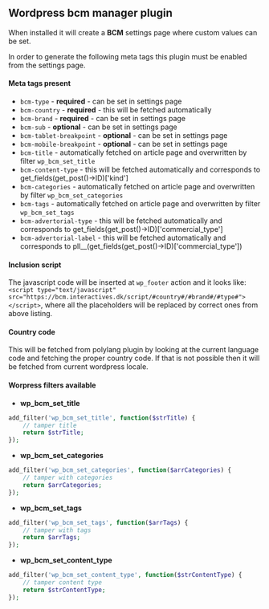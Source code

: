 ## Wordpress bcm manager plugin

When installed it will create a __BCM__ settings page where custom values can be set.

In order to generate the following meta tags this plugin must be enabled from the settings page.

#### Meta tags present

- `bcm-type` - __required__ - can be set in settings page
- `bcm-country` - __required__ - this will be fetched automatically
- `bcm-brand` - __required__ - can be set in settings page
- `bcm-sub` - __optional__ - can be set in settings page
- `bcm-tablet-breakpoint` - __optional__ - can be set in settings page
- `bcm-mobile-breakpoint` - __optional__ - can be set in settings page
- `bcm-title` - automatically fetched on article page and overwritten by filter `wp_bcm_set_title`
- `bcm-content-type` - this will be fetched automatically and corresponds to get_fields(get_post()->ID)['kind']
- `bcm-categories` - automatically fetched on article page and overwritten by filter `wp_bcm_set_categories`
- `bcm-tags` - automatically fetched on article page and overwritten by filter `wp_bcm_set_tags`
- `bcm-advertorial-type` - this will be fetched automatically and corresponds to get_fields(get_post()->ID)['commercial_type']
- `bcm-advertorial-label` - this will be fetched automatically and corresponds to pll__(get_fields(get_post()->ID)['commercial_type'])


#### Inclusion script

The javascript code will be inserted at `wp_footer` action and it looks like: `<script type="text/javascript" src="https://bcm.interactives.dk/script/#country#/#brand#/#type#"></script>`, where all the placeholders will be replaced by correct ones from above listing.

#### Country code

This will be fetched from polylang plugin by looking at the current language code and fetching the proper country code.
If that is not possible then it will be fetched from current wordpress locale.

#### Worpress filters available

- __wp_bcm_set_title__
``` php
add_filter('wp_bcm_set_title', function($strTitle) {
	// tamper title
	return $strTitle;
});
```

- __wp_bcm_set_categories__
``` php
add_filter('wp_bcm_set_categories', function($arrCategories) {
	// tamper with categories
	return $arrCategories;
});
```

- __wp_bcm_set_tags__
``` php
add_filter('wp_bcm_set_tags', function($arrTags) {
	// tamper with tags
	return $arrTags;
});
```

- __wp_bcm_set_content_type__
``` php
add_filter('wp_bcm_set_content_type', function($strContentType) {
	// tamper content type
	return $strContentType;
});
```
